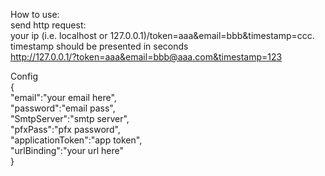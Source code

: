 How to use:\
send http request:\
your ip (i.e. localhost or 127.0.0.1)/token=aaa&email=bbb&timestamp=ccc. timestamp should be presented in seconds \
http://127.0.0.1/?token=aaa&email=bbb@aaa.com&timestamp=123



Config\
{\
    "email":"your email here",\
    "password":"email pass",\
    "SmtpServer":"smtp server",\
    "pfxPass":"pfx password",\
    "applicationToken":"app token",\
    "urlBinding":"your url here"\
}

